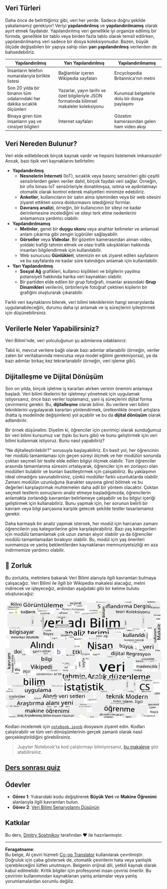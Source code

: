 <!--
CO_OP_TRANSLATOR_METADATA:
{
  "original_hash": "8141e7195841682914be03ef930fe43d",
  "translation_date": "2025-09-03T20:15:25+00:00",
  "source_file": "1-Introduction/01-defining-data-science/README.md",
  "language_code": "tr"
}
-->
## Veri Türleri

Daha önce de belirttiğimiz gibi, veri her yerde. Sadece doğru şekilde yakalamamız gerekiyor! Veriyi **yapılandırılmış** ve **yapılandırılmamış** olarak ayırt etmek faydalıdır. Yapılandırılmış veri genellikle iyi organize edilmiş bir formda, genellikle bir tablo veya birden fazla tablo olarak temsil edilirken, yapılandırılmamış veri sadece bir dosya koleksiyonudur. Bazen, büyük ölçüde değişebilen bir yapıya sahip olan **yarı yapılandırılmış** verilerden de bahsedebiliriz.

| Yapılandırılmış                                                             | Yarı Yapılandırılmış                                                                          | Yapılandırılmamış                     |
| -------------------------------------------------------------------------- | ------------------------------------------------------------------------------------------- | ------------------------------------- |
| İnsanların telefon numaralarıyla birlikte listesi                          | Bağlantılar içeren Wikipedia sayfaları                                                      | Encyclopedia Britannica'nın metni     |
| Son 20 yılda bir binanın tüm odalarındaki her dakika sıcaklık ölçümleri    | Yazarlar, yayın tarihi ve özet bilgileriyle JSON formatında bilimsel makaleler koleksiyonu  | Kurumsal belgelerle dolu bir dosya paylaşımı |
| Binaya giren tüm insanların yaş ve cinsiyet bilgileri                      | İnternet sayfaları                                                                          | Gözetim kamerasından gelen ham video akışı |

## Veri Nereden Bulunur?

Veri elde edilebilecek birçok kaynak vardır ve hepsini listelemek imkansızdır! Ancak, bazı tipik veri kaynaklarını belirtelim:

* **Yapılandırılmış**
  - **Nesnelerin İnterneti** (IoT), sıcaklık veya basınç sensörleri gibi çeşitli sensörlerden gelen veriler dahil, birçok faydalı veri sağlar. Örneğin, bir ofis binası IoT sensörleriyle donatılmışsa, ısıtma ve aydınlatmayı otomatik olarak kontrol ederek maliyetleri minimize edebiliriz.
  - **Anketler**, kullanıcıların bir satın alma işleminden veya bir web sitesini ziyaret ettikten sonra doldurmasını istediğimiz formlar.
  - **Davranış analizi**, örneğin, bir kullanıcının bir siteyi ne kadar derinlemesine incelediğini ve siteyi terk etme nedenlerini anlamamıza yardımcı olabilir.
* **Yapılandırılmamış**
  - **Metinler**, genel bir **duygu skoru** veya anahtar kelimeler ve anlamsal anlam çıkarma gibi zengin içgörüler sağlayabilir.
  - **Görseller** veya **Videolar**. Bir gözetim kamerasından alınan video, yoldaki trafiği tahmin etmek ve olası trafik sıkışıklıkları hakkında insanları bilgilendirmek için kullanılabilir.
  - Web sunucusu **Günlükleri**, sitemizin en sık ziyaret edilen sayfalarını ve bu sayfalarda ne kadar süre kalındığını anlamak için kullanılabilir.
* **Yarı Yapılandırılmış**
  - **Sosyal Ağ** grafikleri, kullanıcı kişilikleri ve bilgilerin yayılma potansiyeli hakkında harika veri kaynakları olabilir.
  - Bir partiden elde edilen bir grup fotoğrafı, insanlar arasındaki **Grup Dinamikleri** verilerini, birbirleriyle fotoğraf çektiren kişilerin bir grafiğini oluşturarak çıkarabilir.

Farklı veri kaynaklarını bilerek, veri bilimi tekniklerinin hangi senaryolarda uygulanabileceğini, durumu daha iyi anlamak ve iş süreçlerini iyileştirmek için düşünebilirsiniz.

## Verilerle Neler Yapabilirsiniz?

Veri Bilimi'nde, veri yolculuğunun şu adımlarına odaklanırız:

Tabii ki, mevcut verilere bağlı olarak bazı adımlar atlanabilir (örneğin, veriler zaten bir veritabanında mevcutsa veya model eğitimi gerekmiyorsa), ya da bazı adımlar birkaç kez tekrarlanabilir (örneğin, veri işleme gibi).

## Dijitalleşme ve Dijital Dönüşüm

Son on yılda, birçok işletme iş kararları alırken verinin önemini anlamaya başladı. Veri bilimi ilkelerini bir işletmeyi yönetmek için uygulamak istiyorsanız, önce bazı veriler toplamanız, yani iş süreçlerini dijital forma çevirmeniz gerekir. Bu, **dijitalleşme** olarak bilinir. Bu verilere veri bilimi tekniklerini uygulayarak kararları yönlendirmek, üretkenlikte önemli artışlara (hatta iş modelinde değişimlere) yol açabilir ve bu da **dijital dönüşüm** olarak adlandırılır.

Bir örnek düşünelim. Diyelim ki, öğrenciler için çevrimiçi olarak sunduğumuz bir veri bilimi kursumuz var (tıpkı bu kurs gibi) ve bunu geliştirmek için veri bilimi kullanmak istiyoruz. Bunu nasıl yapabiliriz?

"Ne dijitalleştirilebilir?" sorusuyla başlayabiliriz. En basit yol, her öğrencinin her modülü tamamlaması için geçen süreyi ölçmek ve her modülün sonunda çoktan seçmeli bir testle elde edilen bilgiyi ölçmek olabilir. Tüm öğrenciler arasında tamamlanma süresini ortalayarak, öğrenciler için en zorlayıcı olan modülleri bulabilir ve bunları basitleştirmek için çalışabiliriz.
Bu yaklaşımın ideal olmadığını savunabilirsiniz, çünkü modüller farklı uzunluklarda olabilir. Zamanı modülün uzunluğuna (karakter sayısına göre) bölmek ve bu değerleri karşılaştırmak muhtemelen daha adil bir yöntem olacaktır.
Çoktan seçmeli testlerin sonuçlarını analiz etmeye başladığımızda, öğrencilerin anlamakta zorlandığı kavramları belirlemeye çalışabilir ve bu bilgiyi içeriği geliştirmek için kullanabiliriz. Bunu yapmak için, her sorunun belirli bir kavram veya bilgi parçasına karşılık gelecek şekilde testler tasarlamamız gerekir.

Daha karmaşık bir analiz yapmak istersek, her modül için harcanan zamanı öğrencilerin yaş kategorilerine göre karşılaştırabiliriz. Bazı yaş kategorileri için modülü tamamlamak çok uzun zaman alıyor olabilir ya da öğrenciler modülü tamamlamadan bırakıyor olabilir. Bu, modül için yaş önerileri sunmamıza ve yanlış beklentilerden kaynaklanan memnuniyetsizliği en aza indirmemize yardımcı olabilir.

## 🚀 Zorluk

Bu zorlukta, metinlere bakarak Veri Bilimi alanıyla ilgili kavramları bulmaya çalışacağız. Veri Bilimi ile ilgili bir Wikipedia makalesi alacağız, metni indirecek ve işleyeceğiz, ardından aşağıdaki gibi bir kelime bulutu oluşturacağız:

![Veri Bilimi için Kelime Bulutu](../../../../translated_images/ds_wordcloud.664a7c07dca57de017c22bf0498cb40f898d48aa85b3c36a80620fea12fadd42.tr.png)

Kodları incelemek için [`notebook.ipynb`](../../../../../../../../../1-Introduction/01-defining-data-science/notebook.ipynb ':ignore') dosyasını ziyaret edin. Kodları çalıştırabilir ve tüm veri dönüşümlerinin gerçek zamanlı olarak nasıl gerçekleştirildiğini görebilirsiniz.

> Jupyter Notebook'ta kod çalıştırmayı bilmiyorsanız, [bu makaleye](https://soshnikov.com/education/how-to-execute-notebooks-from-github/) göz atabilirsiniz.

## [Ders sonrası quiz](https://ff-quizzes.netlify.app/en/ds/)

## Ödevler

* **Görev 1**: Yukarıdaki kodu değiştirerek **Büyük Veri** ve **Makine Öğrenimi** alanlarıyla ilgili kavramları bulun.
* **Görev 2**: [Veri Bilimi Senaryolarını Düşünün](assignment.md)

## Katkılar

Bu ders, [Dmitry Soshnikov](http://soshnikov.com) tarafından ♥️ ile hazırlanmıştır.

---

**Feragatname**:  
Bu belge, AI çeviri hizmeti [Co-op Translator](https://github.com/Azure/co-op-translator) kullanılarak çevrilmiştir. Doğruluk için çaba göstersek de, otomatik çevirilerin hata veya yanlışlık içerebileceğini lütfen unutmayın. Belgenin orijinal dili, yetkili kaynak olarak kabul edilmelidir. Kritik bilgiler için profesyonel insan çevirisi önerilir. Bu çevirinin kullanımından kaynaklanan yanlış anlamalar veya yanlış yorumlamalardan sorumlu değiliz.